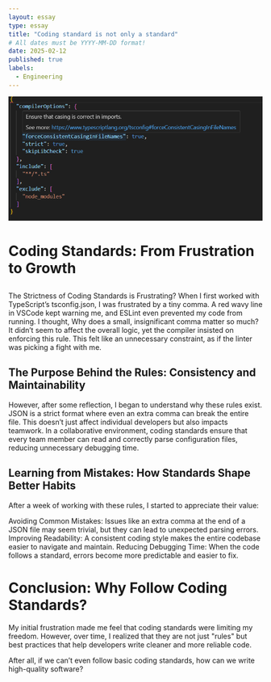 ```yaml
---
layout: essay
type: essay
title: "Coding standard is not only a standard"
# All dates must be YYYY-MM-DD format!
date: 2025-02-12
published: true
labels:
  - Engineering
---
```


<img width="800px" class="rounded float-start pe-4" src="../img/s1.png">
<h1>Coding Standards: From Frustration to Growth</h1>
<h2></h2>The Strictness of Coding Standards is Frustrating?</h2>
When I first worked with TypeScript’s tsconfig.json, I was frustrated by a tiny comma. A red wavy line in VSCode kept warning me, and ESLint even prevented my code from running. I thought, Why does a small, insignificant comma matter so much? It didn’t seem to affect the overall logic, yet the compiler insisted on enforcing this rule. This felt like an unnecessary constraint, as if the linter was picking a fight with me.

<h2>The Purpose Behind the Rules: Consistency and Maintainability</h2>
However, after some reflection, I began to understand why these rules exist. JSON is a strict format where even an extra comma can break the entire file. This doesn’t just affect individual developers but also impacts teamwork. In a collaborative environment, coding standards ensure that every team member can read and correctly parse configuration files, reducing unnecessary debugging time.

<h2>Learning from Mistakes: How Standards Shape Better Habits</h2>
After a week of working with these rules, I started to appreciate their value:

Avoiding Common Mistakes: Issues like an extra comma at the end of a JSON file may seem trivial, but they can lead to unexpected parsing errors.
Improving Readability: A consistent coding style makes the entire codebase easier to navigate and maintain.
Reducing Debugging Time: When the code follows a standard, errors become more predictable and easier to fix.
<h1>Conclusion: Why Follow Coding Standards?</h1>
My initial frustration made me feel that coding standards were limiting my freedom. However, over time, I realized that they are not just "rules" but best practices that help developers write cleaner and more reliable code.

After all, if we can’t even follow basic coding standards, how can we write high-quality software?

